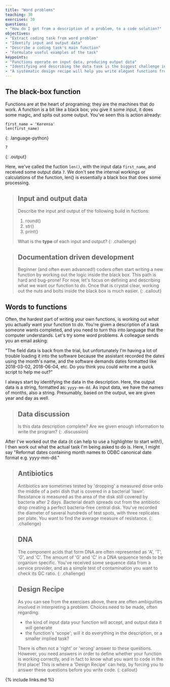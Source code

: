 ```yaml
---
title: "Word problems"
teaching: 30
exercises: 30
questions:
- "How do I get from a description of a problem, to a code solution?"
objectives:
- "Extract coding task from word problem"
- "Identify input and output data"
- "Describe a coding task's main function"
- "Formulate useful examples of the task"
keypoints:
- "Functions operate on input data, producing output data"
- "Identifying and describing the data task is the biggest challenge in writing functions"
- "A systematic design recipe will help you write elegant functions from the get-go!"
---
```


## The black-box function

Functions are at the heart of programing; they are the machines that do work. A function is a bit like a black box; you give it some input, it does some magic, and spits out some output. You've seen this is action already:

~~~
first_name = 'Kerensa'
len(first_name)
~~~
{: .language-python}

~~~
7
~~~
{: .output}

Here, we've called the fuction `len()`, with the input data `first_name`, and received some output data `7`. We don't see the internal workings or calculations of the function, len() is essentially a black box that does some processing.

> ## Input and output data
> Describe the input and output of the following build in fuctions:
> 1. round()
> 2. str()
> 3. print() 
>
> What is the **type** of each input and output?
{: .challenge}


> ## Documentation driven development
> Beginner (and often even advanced!) coders often start writing a new function by working out the logic inside
> the black box. This path is hard and bug-prone! For now, let's focus on defining and describing what we want
> our function to do. Once that is crystal clear, working out the nuts and bolts inside the black box is much
> easier.
{: .callout}

## Words to functions

Often, the hardest part of writing your own functions, is working out *what* you actually want your function to *do*. You're given a description of a task someone wants completed, and you need to turn this into language that the computer understands. Let's try some word problems. A colleague sends you an email asking:

"The field data is back from the trial, but unfortunately I'm having a lot of trouble loading it into the software because the assistant recorded the dates using the month's name, and the software demands dates formatted like 2018-03-02, 2018-06-04, etc. Do you think you could write me a quick script to help me out?" 

I always start by identifying the data in the description. Here, the output data is a string, formatted as: `yyyy-mm-dd`. As input data, we have the names of months, also a string. Presumably, based on the output, we are given year and day as well.

> ## Data discussion
> Is this data description complete?
> Are we given enough information to write the program?
{: .discussion} 

After I've worked out the data (it can help to use a highlighter to start with!), I then work out what the actual task I'm being asked to do is. Here, I might say "Reformat dates containing month names to ODBC canonical date format e.g. yyyy-mm-dd."

> ## Antibiotics
> 
> Antibiotics are sometimes tested by 'dropping' a measured dose onto the middle of a petri dish that is 
> covered in a bacterial 'lawn'. Resistance is measured as the area of the disk still covered by bacteria 
> after 2 days. Bacterial death spreads out from the antibiotic drop creating a perfect bacteria-free central 
> disk. You've recorded the diameter of several hundreds of test spots, with three replicates per plate. You want to find 
> the average measure of resistance. 
{: .challenge}

> ## DNA
>
> The component acids that form DNA are often represented as 'A', 'T', 'G', and 'C'. The amount of 'G' and 'C' in 
> a DNA sequence tends to be organism specific. You've received some sequence data from a service provider,
> and as a simple test of contamination you want to check its GC ratio.
{: .challenge}

> ## Design Recipe
> As you can see from the exercises above, there are often ambiguities involved in interpreting a problem. 
> Choices need to be made, often regarding:
> * the kind of input data your function will accept, and output data it will generate
> * the function's 'scope'; will it do everything in the description, or a smaller implied task?
>
> There is often not a 'right' or 'wrong' answer to these questions. However, you need answers in order to 
> define whether your function is working correctly, and in fact to know what you want to code in the first 
> place!
> This is where a 'Design Recipe' can help, by forcing you to answer these questions before you write code.
{: callout}

{% include links.md %}

